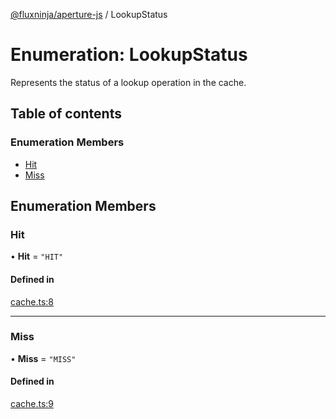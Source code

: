 [@fluxninja/aperture-js](../README.md) / LookupStatus

# Enumeration: LookupStatus

Represents the status of a lookup operation in the cache.

## Table of contents

### Enumeration Members

- [Hit](LookupStatus.md#hit)
- [Miss](LookupStatus.md#miss)

## Enumeration Members

### Hit

• **Hit** = `"HIT"`

#### Defined in

[cache.ts:8](https://github.com/fluxninja/aperture/blob/a92f6b393/sdks/aperture-js/sdk/cache.ts#L8)

---

### Miss

• **Miss** = `"MISS"`

#### Defined in

[cache.ts:9](https://github.com/fluxninja/aperture/blob/a92f6b393/sdks/aperture-js/sdk/cache.ts#L9)
